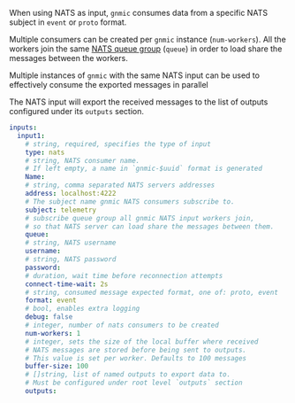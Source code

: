 When using NATS as input, `gnmic` consumes data from a specific NATS subject in `event` or `proto` format.

Multiple consumers can be created per `gnmic` instance (`num-workers`).
All the workers join the same [NATS queue group](https://docs.nats.io/nats-concepts/queue) (`queue`) in order to load share the messages between the workers.

Multiple instances of `gnmic` with the same NATS input can be used to effectively consume the exported messages in parallel

The NATS input will export the received messages to the list of outputs configured under its `outputs` section.

```yaml
inputs:
  input1:
    # string, required, specifies the type of input
    type: nats 
    # string, NATS consumer name. 
    # If left empty, a name in `gnmic-$uuid` format is generated
    Name:
    # string, comma separated NATS servers addresses
    address: localhost:4222
    # The subject name gnmic NATS consumers subscribe to.
    subject: telemetry 
    # subscribe queue group all gnmic NATS input workers join, 
    # so that NATS server can load share the messages between them.
    queue: 
    # string, NATS username
    username: 
    # string, NATS password  
    password: 
    # duration, wait time before reconnection attempts
    connect-time-wait: 2s 
    # string, consumed message expected format, one of: proto, event
    format: event 
    # bool, enables extra logging
    debug: false
    # integer, number of nats consumers to be created
    num-workers: 1
    # integer, sets the size of the local buffer where received 
    # NATS messages are stored before being sent to outputs.
    # This value is set per worker. Defaults to 100 messages
    buffer-size: 100
    # []string, list of named outputs to export data to. 
    # Must be configured under root level `outputs` section
    outputs: 
```

